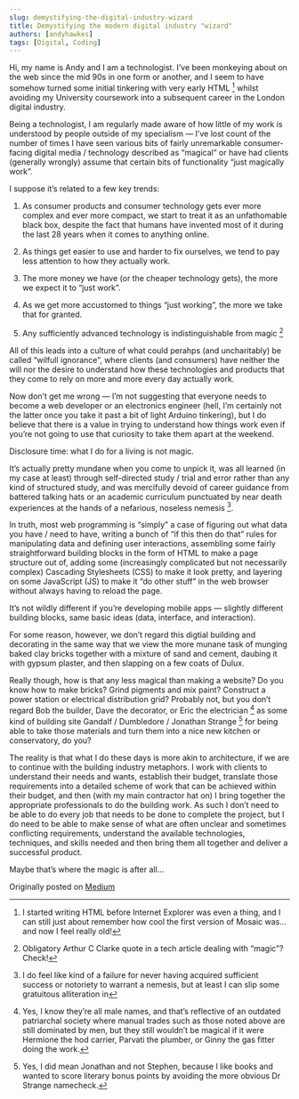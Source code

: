 ```yaml
---
slug: demystifying-the-digital-industry-wizard
title: Demystifying the modern digital industry "wizard"
authors: [andyhawkes]
tags: [Digital, Coding]
---
```


Hi, my name is Andy and I am a technologist. I’ve been monkeying about on the web since the mid 90s in one form or another, and I seem to have somehow turned some initial tinkering with very early HTML [^1] whilst avoiding my University coursework into a subsequent career in the London digital industry.

<!-- truncate -->

Being a technologist, I am regularly made aware of how little of my work is understood by people outside of my specialism — I’ve lost count of the number of times I have seen various bits of fairly unremarkable consumer-facing digital media / technology described as “magical” or have had clients (generally wrongly) assume that certain bits of functionality “just magically work”.

I suppose it’s related to a few key trends:

1) As consumer products and consumer technology gets ever more complex and ever more compact, we start to treat it as an unfathomable black box, despite the fact that humans have invented most of it during the last 28 years when it comes to anything online.

2) As things get easier to use and harder to fix ourselves, we tend to pay less attention to how they actually work.

3) The more money we have (or the cheaper technology gets), the more we expect it to “just work”.

4) As we get more accustomed to things “just working”, the more we take that for granted.

5) Any sufficiently advanced technology is indistinguishable from magic [^2]

All of this leads into a culture of what could perahps (and uncharitably) be called “wilfull ignorance”, where clients (and consumers) have neither the will nor the desire to understand how these technologies and products that they come to rely on more and more every day actually work.

Now don’t get me wrong — I’m not suggesting that everyone needs to become a web developer or an electronics engineer (hell, I’m certainly not the latter once you take it past a bit of light Arduino tinkering), but I do believe that there is a value in trying to understand how things work even if you’re not going to use that curiosity to take them apart at the weekend.

Disclosure time: what I do for a living is not magic.

It’s actually pretty mundane when you come to unpick it, was all learned (in my case at least) through self-directed study / trial and error rather than any kind of structured study, and was mercifully devoid of career guidance from battered talking hats or an academic curriculum punctuated by near death experiences at the hands of a nefarious, noseless nemesis [^3].

In truth, most web programming is “simply” a case of figuring out what data you have / need to have, writing a bunch of “if this then do that” rules for manipulating data and defining user interactions, assembling some fairly straightforward building blocks in the form of HTML to make a page structure out of, adding some (increasingly complicated but not necessarily complex) Cascading Stylesheets (CSS) to make it look pretty, and layering on some JavaScript (JS) to make it “do other stuff” in the web browser without always having to reload the page.

It’s not wildly different if you’re developing mobile apps — slightly different building blocks, same basic ideas (data, interface, and interaction).

For some reason, however, we don’t regard this digtial building and decorating in the same way that we view the more munane task of munging baked clay bricks together with a mixture of sand and cement, daubing it with gypsum plaster, and then slapping on a few coats of Dulux.

Really though, how is that any less magical than making a website? Do you know how to make bricks? Grind pigments and mix paint? Construct a power station or electrical distribution grid? Probably not, but you don’t regard Bob the builder, Dave the decorator, or Eric the electrician [^4] as some kind of building site Gandalf / Dumbledore / Jonathan Strange [^5] for being able to take those materials and turn them into a nice new kitchen or conservatory, do you?

The reality is that what I do these days is more akin to architecture, if we are to continue with the building industry metaphors. I work with clients to understand their needs and wants, establish their budget, translate those requirements into a detailed scheme of work that can be achieved within their budget, and then (with my main contractor hat on) I bring together the appropriate professionals to do the building work. As such I don’t need to be able to do every job that needs to be done to complete the project, but I do need to be able to make sense of what are often unclear and sometimes conflicting requirements, understand the available technologies, techniques, and skills needed and then bring them all together and deliver a successful product.

Maybe that’s where the magic is after all…

Originally posted on [Medium](https://medium.com/@andyhawkes/demystifying-the-modern-digital-industry-wizard-c626217ff5b6)

[^1]: I started writing HTML before Internet Explorer was even a thing, and I can still just about remember how cool the first version of Mosaic was… and now I feel really old!
[^2]: Obligatory Arthur C Clarke quote in a tech article dealing with “magic”? Check!
[^3]: I do feel like kind of a failure for never having acquired sufficient success or notoriety to warrant a nemesis, but at least I can slip some gratuitous alliteration in
[^4]: Yes, I know they’re all male names, and that’s reflective of an outdated patriarchal society where manual trades such as those noted above are still dominated by men, but they still wouldn’t be magical if it were Hermione the hod carrier, Parvati the plumber, or Ginny the gas fitter doing the work.
[^5]: Yes, I did mean Jonathan and not Stephen, because I like books and wanted to score literary bonus points by avoiding the more obvious Dr Strange namecheck.
